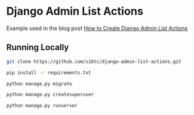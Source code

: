 # Django Admin List Actions

Example used in the blog post [How to Create Django Admin List Actions](https://simpleisbetterthancomplex.com/tutorial/2017/03/14/how-to-create-django-admin-list-actions.html)

## Running Locally

```bash
git clone https://github.com/sibtc/django-admin-list-actions.git
```

```bash
pip install -r requirements.txt
```

```bash
python manage.py migrate
```

```bash
python manage.py createsuperuser
```

```bash
python manage.py runserver
```
